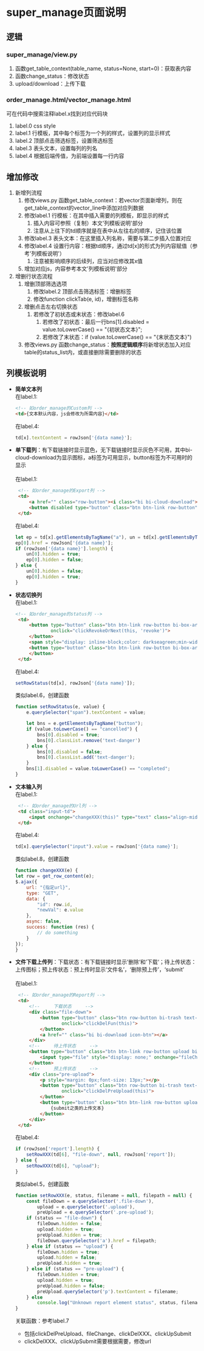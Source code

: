 # super_manage页面说明
## 逻辑

### super_manage/view.py
1. 函数get_table_context(table_name, status=None, start=0)：获取表内容
2. 函数change_status：修改状态
3. upload/download：上传下载

### order_manage.html/vector_manage.html
可在代码中搜索注释label.x找到对应代码块
1. label.0 css style
2. label.1 行模板，其中每个<td>标签为一个列的样式，设置列的显示样式
3. label.2 顶部点击筛选标签，设置筛选标签
3. label.3 表头文本，设置每列的列名
3. label.4 根据后端传值，为前端设置每一行内容

## 增加修改
1. 新增列流程
    1. 修改views.py 函数get_table_context：若vector页面新增列，则在get_table_context的vector_line中添加对应列数据
    2. 修改label.1 行模板：在其中插入需要的列模板，即显示的样式
       1. 插入内容可参照（复制）本文'列模板说明'部分
       2. 注意从上往下的td顺序就是在表中从左往右的顺序，记住该位置
    3. 修改label.3 表头文本：在这里插入列名称，需要与第二步插入位置对应
    4. 修改label.4 设置行内容：根据td顺序，通过td[x]的形式为列内容赋值（参考'列模板说明'）
       1. 注意被影响顺序的后续列，应当对应修改其x值
    5. 增加对应js，内容参考本文'列模板说明'部分
2. 增删行状态流程
    1. 增删顶部筛选选项
       1. 修改label.2 顶部点击筛选标签：增删标签
       2. 修改function clickTab(e, id)，增删标签名称
    2. 增删点击左右切换状态
       1. 若修改了初状态或末状态：修改label.6
          1. 若修改了初状态：最后一行bns[1].disabled = value.toLowerCase() == "{初状态文本}";
          2. 若修改了末状态：if (value.toLowerCase() == "{末状态文本}")
    3. 修改views.py 函数change_status：**按照逻辑顺序**将新增状态加入对应table的status_list内，或直接删除需要删除的状态


## 列模板说明
- **简单文本列**
    </br>
    在label.1:
    ```html
    <!-- 如order_manage的Custom列 -->
    <td>{文本默认内容，js会修改为所需内容}</td>
    ```
    在label.4:
    ```javascript
    td[x].textContent = rowJson['{data name}'];
    ```
  
- **单下载列**：有下载链接时显示蓝色，无下载链接时显示灰色不可用，其中bi-cloud-download为显示图标，a标签为可用显示，button标签为不可用时的显示
    </br></br>
    在label.1:
    ```html
     <!-- 如order_manage的Export列 -->
     <td>
         <a href="" class="row-button"><i class="bi bi-cloud-download"></i></a>
         <button disabled type="button" class="btn btn-link row-button"><i class="bi bi-cloud-download"></i></button>
     </td>        
    ```
    在label.4:
  
    ```javascript
    let ep = td[x].getElementsByTagName("a"), un = td[x].getElementsByTagName("button");
    ep[0].href = rowJson['{data name}'];
    if (rowJson['{data name}'].length) {
        un[0].hidden = true;
        ep[0].hidden = false;
    } else {
        un[0].hidden = false;
        ep[0].hidden = true;
    }    
    ```

- **状态切换列**
    </br>
    在label.1:   
    ```html
    <!-- 如order_manage的status列 -->
     <td>
         <button type="button" class="btn btn-link row-button bi-box-arrow-left text-danger icon-btn"
                 onclick="clickRevokeOrNext(this, 'revoke')">
         </button>
         <span style="display: inline-block;color: darkseagreen;min-width: 96px;">Created</span>
         <button type="button" class="btn btn-link row-button bi-box-arrow-right icon-btn" onclick="clickRevokeOrNext(this,'next')">
         </button>
     </td>
    ```
    在label.4:
    ```javascript
    setRowStatus(td[x], rowJson['{data name}']);
    ```
    类似label.6，创建函数
    ```javascript
    function setRowStatus(e, value) {
        e.querySelector("span").textContent = value;
    
        let bns = e.getElementsByTagName("button");
        if (value.toLowerCase() == "cancelled") {
            bns[0].disabled = true;
            bns[0].classList.remove('text-danger')
        } else {
            bns[0].disabled = false;
            bns[0].classList.add('text-danger');
        }
        bns[1].disabled = value.toLowerCase() == "completed";
    }
    ```
- **文本输入列**
    </br>
    在label.1:  
    ```html
     <!-- 如order_manage的Url列 -->
     <td class="input-td">
         <input onchange="changeXXX(this)" type="text" class="align-middle" placeholder="Please input..."/>
     </td>
   ```
    在label.4:
    ```javascript
    td[x].querySelector("input").value = rowJson['{data name}'];
    ```
    类似label.8，创建函数
    ```javascript
    function changeXXX(e) {
    let row = get_row_content(e);
    $.ajax({
        url: "{指定url}",
        type: "GET",
        data: {
            "id": row.id,
            "newVal": e.value
        },
        async: false,
        success: function (res) {
            // do something
        }
    });
    }
    ```
- **文件下载上传列**：下载状态：有下载链接时显示’删除‘和’下载‘；待上传状态：上传图标；预上传状态：预上传时显示‘文件名’，‘删除预上传’，‘submit’
    </br></br>
    在label.1:    
    ```html
     <!-- 如order_manage的Report列 -->
     <td>
         <!--     下载状态     -->
         <div class="file-down">
             <button type="button" class="btn row-button bi-trash text-danger icon-btn"
                     onclick="clickDelFun(this)">
             </button>
             <a href="" class="bi bi-download icon-btn"></a>
         </div>
         <!--     待上传状态     -->
         <button type="button" class="btn btn-link row-button upload bi-upload icon-btn" onclick="this.querySelector('input').click();">
             <input type="file" style="display: none;" onchange="fileChange(this)">
         </button>
         <!--     预上传状态     -->
         <div class="pre-upload">
             <p style="margin: 0px;font-size: 13px;"></p>
             <button type="button" class="btn row-button bi-trash text-danger icon-btn"
                     onclick="clickDelPreUpload(this)">
             </button>
             <button type="button" class="btn btn-link row-button upload " onclick="clickUpSubmit(this)">
                 {submit之类的上传文本}
             </button>
         </div>
     </td>
    ```
    在label.4:
    ```javascript
    if (rowJson['report'].length) {
        setRowXXX(td[6], "file-down", null, rowJson['report']);
    } else {
        setRowXXX(td[6], "upload");
    }    
    ```
    类似label.5，创建函数
    ```javascript
    function setRowXXX(e, status, filename = null, filepath = null) {
        const fileDown = e.querySelector('.file-down'),
            upload = e.querySelector('.upload'),
            preUpload = e.querySelector('.pre-upload');
        if (status == "file-down") {
            fileDown.hidden = false;
            upload.hidden = true;
            preUpload.hidden = true;
            fileDown.querySelector('a').href = filepath;
        } else if (status == "upload") {
            fileDown.hidden = true;
            upload.hidden = false;
            preUpload.hidden = true;
        } else if (status == "pre-upload") {
            fileDown.hidden = true;
            upload.hidden = true;
            preUpload.hidden = false;
            preUpload.querySelector('p').textContent = filename;
        } else
            console.log("Unknown report element status", status, filename, filepath);
    }
    ```
    关联函数：参考label.7
  - 包括clickDelPreUpload、fileChange、clickDelXXX、clickUpSubmit 
  - clickDelXXX、clickUpSubmit需要根据需要，修改url
  